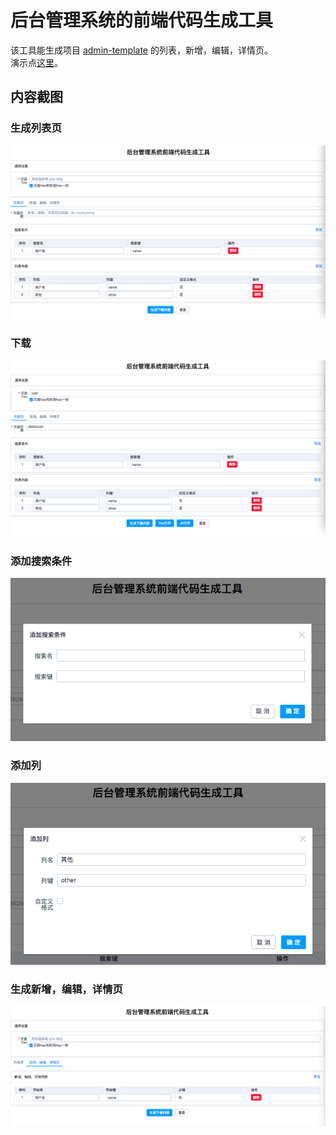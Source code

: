 # 后台管理系统的前端代码生成工具
该工具能生成项目 [admin-template](https://github.com/iamjoel/admin-template) 的列表，新增，编辑，详情页。  
演示点[这里](https://iamjoel.github.io/admin-fe-generator/src/)。

## 内容截图
### 生成列表页
<div align="center">
  <img src="screenshot/list.png" alt="">
</div>

### 下载
<div align="center">
  <img src="screenshot/list-with-download.png" alt="">
</div>

### 添加搜索条件
<div align="center">
  <img src="screenshot/search.png" alt="">
</div>

### 添加列
<div align="center">
  <img src="screenshot/col.png" alt="">
</div>

### 生成新增，编辑，详情页
<div align="center">
  <img src="screenshot/update.png" alt="">
</div>
















